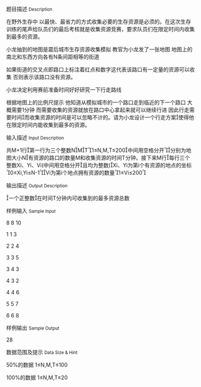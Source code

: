 <div class="panel panel-default">
<div class="area-title">
<span>
题目描述
<small>Description</small>
</span></div>
<div class="panel-body">

<p>在野外生存中 以最快、最省力的方式收集必要的生存资源是必须的。在这次生存训练的尾声<span style="">给队员们的最后考核就是收集资源竞赛，要求队员们在限定时间内收集到最多的资源。</span></p>
<p><span style="">小龙抽到的地图是震后城市生存资源收集模拟 教官为小龙发了一张地图 地图上的南北和东西方向各有N条间距相等的街道</span></p>
<p><span style="">如果街道的交叉点即路口上标注着红点和数字这代表该路口有一定量的资源可以收集 否则表示该路口没有资源。</span></p>
<p><span style="">小龙决定利用赛前准备时间好好研究一下行走路线</span></p>
<p><span style="">根据地图上的比例尺提示 他知道从模拟城市的一个路口走到临近的下一个路口 大概需要1分钟 而需要收集的资源就放在路口中心拿起来就可以继续行进 因此行走需要时间而收集资源的时间是可以忽略不计的。请为小龙设计一个行走方案使得他在限定时间内能收集到最多的资源。 </span></p>

</div>
</div>

<div class="panel panel-default">
<div class="area-title">
<span>
输入描述
<small>Input Description</small>
</span></div>
<div class="panel-body">
<p>共M+1行第一行为三个整数NMT1≤N,M,T≤200中间用空格分开分别为地图大小N有资源的路口的数量M和收集资源的时间T分钟。接下来M行每行三个整数Xi、Yi、Vi(中间用空格分开且均为整数)Xi、Yi为第i个有资源的地点的坐标0≤Xi,Yi≤N-1Vi为第i个地点拥有资源的数量1≤Vi≤200</p>

</div>
</div>
<div  class="panel panel-default">
<div class="area-title">
<span>
输出描述
<small>Output Description</small>
</span></div>
<div class="panel-body">

<p>一个正整数在时间T分钟内可收集到的最多资源总数</p>

</div>
</div>


<div class="panel panel-default">
<div class="area-title">
<span>
样例输入
<small>Sample Input</small>
</span></div>
<div class="panel-body">
<p>8 8 10</p>
<p>1 1 3</p>
<p>2 2 4</p>
<p>3 3 5</p>
<p>3 4 3</p>
<p>4 3 2</p>
<p>4 4 6</p>
<p>5 5 7</p>
<p>6 6 8</p>

</div>
</div>

<div class="panel panel-default">
<div class="area-title">
<span>
样例输出
<small>Sample Output</small>
</span></div>
<div class="panel-body">
<p>28</p>

</div>
</div>

<div class="panel panel-default">
<div class="area-title">
<span>
数据范围及提示
<small>Data Size & Hint</small>
</span></div>
<div class="panel-body">
<p>50%的数据 1≤N,M,T≤100</p>
<p>100%的数据 1≤N,M,T≤20</p>
</div>
</div>
